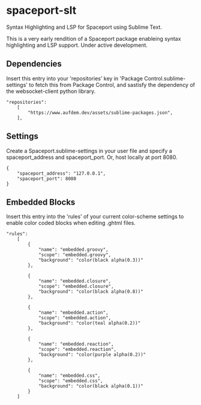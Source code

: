 # spaceport-slt
Syntax Highlighting and LSP for Spaceport using Sublime Text.

This is a very early rendition of a Spaceport package enableing syntax highlighting and LSP support. Under active development.

## Dependencies
Insert this entry into your 'repositories' key in 'Package Control.sublime-settings' to fetch this from Package Control, and sastisfy the dependency of the websocket-client python library.

```
"repositories":
    [
    	"https://www.aufdem.dev/assets/sublime-packages.json",
    ],
```


## Settings
Create a Spaceport.sublime-settings in your user file and specify a spaceport_address and spaceport_port. Or, host locally at port 8080.

```
{
    "spaceport_address": "127.0.0.1",
    "spaceport_port": 8080
}
```

## Embedded Blocks
Insert this entry into the 'rules' of your current color-scheme settings to enable color coded blocks when editing .ghtml files.

```
"rules":
	[
		{
			"name": "embedded.groovy",
			"scope": "embedded.groovy",
			"background": "color(black alpha(0.3))"
		},

		{
			"name": "embedded.closure",
			"scope": "embedded.closure",
			"background": "color(black alpha(0.8))"
		},

		{
			"name": "embedded.action",
			"scope": "embedded.action",
			"background": "color(teal alpha(0.2))"
		},

		{
			"name": "embedded.reaction",
			"scope": "embedded.reaction",
			"background": "color(purple alpha(0.2))"
		},

		{
			"name": "embedded.css",
			"scope": "embedded.css",
			"background": "color(black alpha(0.1))"
		}
	]
```
